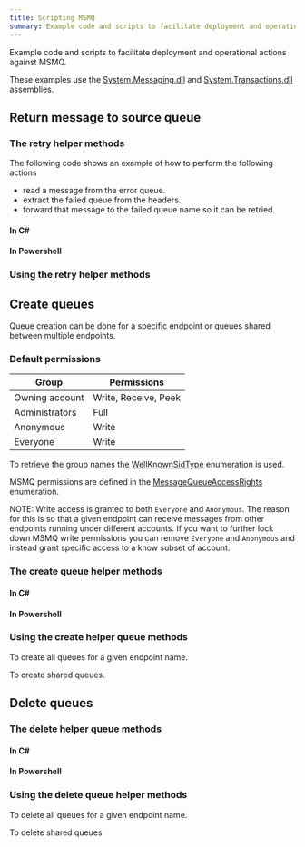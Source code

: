 ```yaml
---
title: Scripting MSMQ 
summary: Example code and scripts to facilitate deployment and operational actions against MSMQ.
---
```


Example code and scripts to facilitate deployment and operational actions against MSMQ.

These examples use the [System.Messaging.dll](https://msdn.microsoft.com/en-us/library/System.Messaging.aspx) and [System.Transactions.dll](https://msdn.microsoft.com/en-us/library/system.transactions.aspx) assemblies.


## Return message to source queue 


### The retry helper methods

The following code shows an example of how to perform the following actions

 * read a message from the error queue.
 * extract the failed queue from the headers.
 * forward that message to the failed queue name so it can be retried.


#### In C&#35;

<!-- import msmq-return-to-source-queue -->


#### In Powershell

<!-- import msmq-return-to-source-queue-powershell -->


### Using the retry helper methods

<!-- import msmq-return-to-source-queue-usage -->


## Create queues

Queue creation can be done for a specific endpoint or queues shared between multiple endpoints.

### Default permissions

| Group | Permissions |
|---|---|
| Owning account | Write, Receive, Peek |
| Administrators | Full |
| Anonymous | Write  |
| Everyone | Write | 

To retrieve the group names the [WellKnownSidType](https://msdn.microsoft.com/en-us/library/system.security.principal.wellknownsidtype.aspx) enumeration is used.

MSMQ permissions are defined in the [MessageQueueAccessRights](https://msdn.microsoft.com/en-us/library/system.messaging.messagequeueaccessrights.aspx) enumeration.

NOTE: Write access is granted to both `Everyone` and `Anonymous`. The reason for this is so that a given endpoint can receive messages from other endpoints running under different accounts. If you want to further lock down MSMQ write permissions you can remove `Everyone` and `Anonymous` and instead grant specific access to a know subset of account.

### The create queue helper methods

#### In C&#35;

<!-- import msmq-create-queues -->


#### In Powershell

<!-- import msmq-create-queues-powershell -->


### Using the create helper queue methods 

To create all queues for a given endpoint name.

<!-- import msmq-create-queues-endpoint-usage -->

To create shared queues.

<!-- import msmq-create-queues-shared-usage -->


## Delete queues


### The delete helper queue methods


#### In C&#35;

<!-- import msmq-delete-queues -->


#### In Powershell

<!-- import msmq-delete-queues-powershell -->


### Using the delete queue helper methods

To delete all queues for a given endpoint name.

<!-- import msmq-delete-queues-endpoint-usage -->

To delete shared queues

<!-- import msmq-delete-queues-shared-usage -->